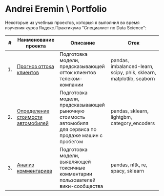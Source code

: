# Andrei Eremin \ Portfolio

Некоторые из учебных проектов, которыя я выполнил во время изучения курса Яндекс.Практикума "Специалист по Data Science":

| #    | Наименование проекта                | Описание                                                     | Стек                                                         |
| ---- | ------------------------------------------------------------ | ------------------------------------------------------------ | ------------------------------------------------------------ |
| 1.   | [Прогноз оттока клиентов](https://github.com/erniema-stuff/Portfolio/tree/main/Churn%20Prediction) | Подготовка модели, предсказывающей<br/>отток клиентов телеком-компании | pandas, imbalanced-learn, scipy, phik, sklearn, matplotlib, seaborn       |
| 2.   | [Определение стоимости автомобилей](https://github.com/erniema-stuff/Portfolio/tree/main/Auto%20Sales) | Подготовка модели, предсказывающей<br/>рыночную стоимость автомобиля<br/>для сервиса по продаже машин с пробегом | pandas, sklearn, lightgbm, category_encoders |
| 3.   | [Анализ комментариев](https://github.com/erniema-stuff/Portfolio/tree/main/Comments%20Analysis) | Подготовка модели, выявляющей токсичные<br/>комментарии пользователей вики-сообщества | pandas, nltk, re, spacy, sklearn |
